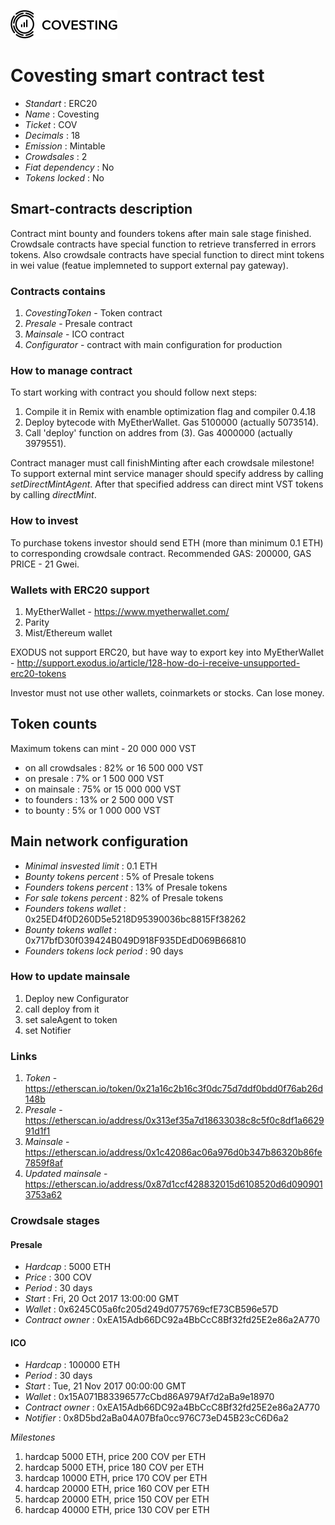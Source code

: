 ![CovestingTest](logo.png "CovestingTest")

# Covesting smart contract test

* _Standart_        : ERC20
* _Name_            : Covesting
* _Ticket_          : COV
* _Decimals_        : 18
* _Emission_        : Mintable
* _Crowdsales_      : 2
* _Fiat dependency_ : No
* _Tokens locked_   : No

## Smart-contracts description

Contract mint bounty and founders tokens after main sale stage finished. 
Crowdsale contracts have special function to retrieve transferred in errors tokens.
Also crowdsale contracts have special function to direct mint tokens in wei value (featue implemneted to support external pay gateway).

### Contracts contains
1. _CovestingToken_ - Token contract
2. _Presale_ - Presale contract
3. _Mainsale_ - ICO contract
4. _Configurator_ - contract with main configuration for production

### How to manage contract
To start working with contract you should follow next steps:
1. Compile it in Remix with enamble optimization flag and compiler 0.4.18
2. Deploy bytecode with MyEtherWallet. Gas 5100000 (actually 5073514).
3. Call 'deploy' function on addres from (3). Gas 4000000 (actually 3979551). 

Contract manager must call finishMinting after each crowdsale milestone!
To support external mint service manager should specify address by calling _setDirectMintAgent_. After that specified address can direct mint VST tokens by calling _directMint_.

### How to invest
To purchase tokens investor should send ETH (more than minimum 0.1 ETH) to corresponding crowdsale contract.
Recommended GAS: 200000, GAS PRICE - 21 Gwei.

### Wallets with ERC20 support
1. MyEtherWallet - https://www.myetherwallet.com/
2. Parity 
3. Mist/Ethereum wallet

EXODUS not support ERC20, but have way to export key into MyEtherWallet - http://support.exodus.io/article/128-how-do-i-receive-unsupported-erc20-tokens

Investor must not use other wallets, coinmarkets or stocks. Can lose money.

## Token counts

Maximum tokens can mint - 20 000 000 VST 
* on all crowdsales : 82% or 16 500 000 VST 
* on presale : 7% or 1 500 000 VST 
* on mainsale : 75% or 15 000 000 VST
* to founders : 13% or 2 500 000 VST
* to bounty : 5% or 1 000 000 VST

## Main network configuration

* _Minimal insvested limit_     : 0.1 ETH
* _Bounty tokens percent_       : 5% of Presale tokens
* _Founders tokens percent_     : 13% of Presale tokens
* _For sale tokens percent_     : 82% of Presale tokens
* _Founders tokens wallet_      : 0x25ED4f0D260D5e5218D95390036bc8815Ff38262
* _Bounty tokens wallet_        : 0x717bfD30f039424B049D918F935DEdD069B66810
* _Founders tokens lock period_ : 90 days

### How to update mainsale
1. Deploy new Configurator
2. call deploy from it
3. set saleAgent to token
4. set Notifier


### Links
1. _Token_ - https://etherscan.io/token/0x21a16c2b16c3f0dc75d7ddf0bdd0f76ab26d148b
2. _Presale_ - https://etherscan.io/address/0x313ef35a7d18633038c8c5f0c8df1a662991d1f1
3. _Mainsale_ - https://etherscan.io/address/0x1c42086ac06a976d0b347b86320b86fe7859f8af
4. _Updated mainsale_ - https://etherscan.io/address/0x87d1ccf428832015d6108520d6d0909013753a62

### Crowdsale stages

#### Presale
* _Hardcap_                    : 5000 ETH
* _Price_                      : 300 COV
* _Period_                     : 30 days
* _Start_                      : Fri, 20 Oct 2017 13:00:00 GMT
* _Wallet_                     : 0x6245C05a6fc205d249d0775769cfE73CB596e57D
* _Contract owner_             : 0xEA15Adb66DC92a4BbCcC8Bf32fd25E2e86a2A770 

#### ICO
* _Hardcap_                    : 100000 ETH
* _Period_                     : 30 days
* _Start_                      : Tue, 21 Nov 2017 00:00:00 GMT
* _Wallet_                     : 0x15A071B83396577cCbd86A979Af7d2aBa9e18970
* _Contract owner_             : 0xEA15Adb66DC92a4BbCcC8Bf32fd25E2e86a2A770
* _Notifier_                   : 0x8D5bd2aBa04A07Bfa0cc976C73eD45B23cC6D6a2

_Milestones_
1. hardcap  5000 ETH, price 200 COV per ETH
2. hardcap  5000 ETH, price 180 COV per ETH
3. hardcap 10000 ETH, price 170 COV per ETH
4. hardcap 20000 ETH, price 160 COV per ETH
5. hardcap 20000 ETH, price 150 COV per ETH
6. hardcap 40000 ETH, price 130 COV per ETH



